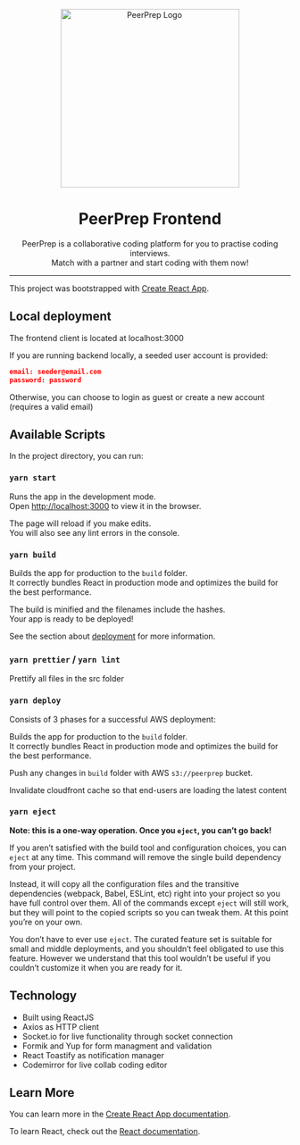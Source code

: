 <p align="center">
  <img src="build/peerprep.svg" width="320" alt="PeerPrep Logo" />
</p>
<h1 align="center">PeerPrep Frontend</h1>
<p align="center">PeerPrep is a collaborative coding platform for you to practise coding interviews. <br/>Match with a partner and start coding with them now!</p>

---

This project was bootstrapped with [Create React App](https://github.com/facebook/create-react-app).

## Local deployment
The frontend client is located at localhost:3000

If you are running backend locally, a seeded user account is provided:
```json
email: seeder@email.com
password: password
```

Otherwise, you can choose to login as guest or create a new account (requires a valid email)

## Available Scripts

In the project directory, you can run:

### `yarn start`

Runs the app in the development mode.\
Open [http://localhost:3000](http://localhost:3000) to view it in the browser.

The page will reload if you make edits.\
You will also see any lint errors in the console.

### `yarn build`

Builds the app for production to the `build` folder.\
It correctly bundles React in production mode and optimizes the build for the best performance.

The build is minified and the filenames include the hashes.\
Your app is ready to be deployed!

See the section about [deployment](https://facebook.github.io/create-react-app/docs/deployment) for more information.

### `yarn prettier` / `yarn lint`

Prettify all files in the src folder


### `yarn deploy`

Consists of 3 phases for a successful AWS deployment:

Builds the app for production to the `build` folder.\
It correctly bundles React in production mode and optimizes the build for the best performance.

Push any changes in `build` folder with AWS `s3://peerprep` bucket.

Invalidate cloudfront cache so that end-users are loading the latest content


### `yarn eject`

**Note: this is a one-way operation. Once you `eject`, you can’t go back!**

If you aren’t satisfied with the build tool and configuration choices, you can `eject` at any time. This command will remove the single build dependency from your project.

Instead, it will copy all the configuration files and the transitive dependencies (webpack, Babel, ESLint, etc) right into your project so you have full control over them. All of the commands except `eject` will still work, but they will point to the copied scripts so you can tweak them. At this point you’re on your own.

You don’t have to ever use `eject`. The curated feature set is suitable for small and middle deployments, and you shouldn’t feel obligated to use this feature. However we understand that this tool wouldn’t be useful if you couldn’t customize it when you are ready for it.

## Technology
* Built using ReactJS
* Axios as HTTP client
* Socket.io for live functionality through socket connection
* Formik and Yup for form managment and validation
* React Toastify as notification manager
* Codemirror for live collab coding editor
## Learn More

You can learn more in the [Create React App documentation](https://facebook.github.io/create-react-app/docs/getting-started).

To learn React, check out the [React documentation](https://reactjs.org/).
